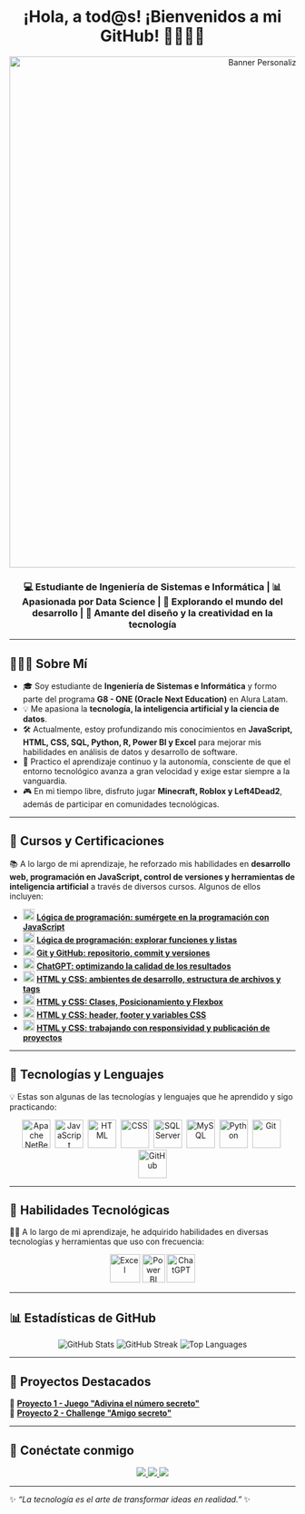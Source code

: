 <h1 align="center">¡Hola, a tod@s! ¡Bienvenidos a mi GitHub! 👩🏻‍💻🌐</h1>
<!-- Encabezado con imagen personalizada -->
<p align="center">
  <img src="https://i.pinimg.com/1200x/e0/cb/31/e0cb31a20a9a52ece225d83d3d685140.jpg" alt="Banner Personalizado" width="900px"/>
</p>

<h3 align="center">💻 Estudiante de Ingeniería de Sistemas e Informática | 📊 Apasionada por Data Science | 🚀 Explorando el mundo del desarrollo | 🎨 Amante del diseño y la creatividad en la tecnología</h3>

---

## 🙋🏻‍♀️ **Sobre Mí**
- 🎓 Soy estudiante de **Ingeniería de Sistemas e Informática** y formo parte del programa **G8 - ONE (Oracle Next Education)** en Alura Latam.  
- 💡 Me apasiona la **tecnología, la inteligencia artificial y la ciencia de datos**.  
- 🛠️ Actualmente, estoy profundizando mis conocimientos en **JavaScript, HTML, CSS, SQL, Python, R, Power BI y Excel** para mejorar mis habilidades en análisis de datos y desarrollo de software.
- 🎯 Practico el aprendizaje continuo y la autonomía, consciente de que el entorno tecnológico avanza a gran velocidad y exige estar siempre a la vanguardia.
- 🎮 En mi tiempo libre, disfruto jugar **Minecraft, Roblox y Left4Dead2**, además de participar en comunidades tecnológicas.  

---

## 📜 Cursos y Certificaciones  
📚 A lo largo de mi aprendizaje, he reforzado mis habilidades en **desarrollo web, programación en JavaScript, control de versiones y herramientas de inteligencia artificial** a través de diversos cursos. Algunos de ellos incluyen:  

- <img src="https://github.com/user-attachments/assets/23a4dbad-b081-4399-af1a-a30f90889065" width="20"> [**Lógica de programación: sumérgete en la programación con JavaScript**](https://app.aluracursos.com/user/cyb3r-girl/course/logica-programacion-sumergete-programacion-javascript/certificate)  
- <img src="https://github.com/user-attachments/assets/23a4dbad-b081-4399-af1a-a30f90889065" width="20"> [**Lógica de programación: explorar funciones y listas**](https://app.aluracursos.com/user/cyb3r-girl/course/logica-programacion-explorar-funciones-listas/certificate)  
- <img src="https://github.com/user-attachments/assets/23a4dbad-b081-4399-af1a-a30f90889065" width="20"> [**Git y GitHub: repositorio, commit y versiones**](https://app.aluracursos.com/user/cyb3r-girl/course/git-github-repositorio-commit-versiones/certificate)  
- <img src="https://github.com/user-attachments/assets/23a4dbad-b081-4399-af1a-a30f90889065" width="20"> [**ChatGPT: optimizando la calidad de los resultados**](https://app.aluracursos.com/user/cyb3r-girl/course/chatgpt-optimizando-calidad-resultados/certificate)  
- <img src="https://github.com/user-attachments/assets/23a4dbad-b081-4399-af1a-a30f90889065" width="20"> [**HTML y CSS: ambientes de desarrollo, estructura de archivos y tags**](https://app.aluracursos.com/user/cyb3r-girl/course/html-css-desarrollo-estructura-archivos-tags/certificate)  
- <img src="https://github.com/user-attachments/assets/23a4dbad-b081-4399-af1a-a30f90889065" width="20"> [**HTML y CSS: Clases, Posicionamiento y Flexbox**](https://app.aluracursos.com/user/cyb3r-girl/course/html-css-clases-posicionamiento-flexbox/certificate)  
- <img src="https://github.com/user-attachments/assets/23a4dbad-b081-4399-af1a-a30f90889065" width="20"> [**HTML y CSS: header, footer y variables CSS**](https://app.aluracursos.com/user/cyb3r-girl/course/html-css-header-footer-variables-css/certificate)  
- <img src="https://github.com/user-attachments/assets/23a4dbad-b081-4399-af1a-a30f90889065" width="20"> [**HTML y CSS: trabajando con responsividad y publicación de proyectos**](https://app.aluracursos.com/user/cyb3r-girl/course/html-css-trabajando-responsividad-publicacion-proyectos/certificate)

---

## 🚀 **Tecnologías y Lenguajes**
💡 Estas son algunas de las tecnologías y lenguajes que he aprendido y sigo practicando:
<p align="center"> <!-- Apache NetBeans --> <img src="https://upload.wikimedia.org/wikipedia/commons/9/98/Apache_NetBeans_Logo.svg" title="Apache NetBeans" alt="Apache NetBeans" width="50"/>&nbsp; <!-- JavaScript --> <img src="https://cdn.jsdelivr.net/gh/devicons/devicon/icons/javascript/javascript-original.svg" title="JavaScript" alt="JavaScript" width="50"/>&nbsp; <!-- HTML --> <img src="https://cdn.jsdelivr.net/gh/devicons/devicon/icons/html5/html5-original.svg" title="HTML5" alt="HTML" width="50"/>&nbsp; <!-- CSS --> <img src="https://cdn.jsdelivr.net/gh/devicons/devicon/icons/css3/css3-original.svg" title="CSS3" alt="CSS" width="50"/>&nbsp; <!-- SQL Server --> <img src="https://cdn.jsdelivr.net/gh/devicons/devicon/icons/microsoftsqlserver/microsoftsqlserver-plain.svg" title="SQL Server" alt="SQL Server" width="50"/>&nbsp; <!-- MySQL --> <img src="https://cdn.jsdelivr.net/gh/devicons/devicon/icons/mysql/mysql-original.svg" title="MySQL" alt="MySQL" width="50"/>&nbsp; <!-- Python --> <img src="https://cdn.jsdelivr.net/gh/devicons/devicon/icons/python/python-original.svg" title="Python" alt="Python" width="50"/>&nbsp; <!-- Git --> <img src="https://cdn.jsdelivr.net/gh/devicons/devicon/icons/git/git-original.svg" title="Git" alt="Git" width="50"/>&nbsp; <!-- GitHub --> <img src="https://cdn.jsdelivr.net/gh/devicons/devicon/icons/github/github-original.svg" title="GitHub" alt="GitHub" width="50"/> </p>

---

## 🎯 **Habilidades Tecnológicas**
🤳🏻 A lo largo de mi aprendizaje, he adquirido habilidades en diversas tecnologías y herramientas que uso con frecuencia:
<p align="center">
  <img src="https://static.vecteezy.com/system/resources/thumbnails/027/179/363/small/microsoft-excel-icon-logo-symbol-free-png.png" title="Excel" alt="Excel" width="53" height="50"/>
  <img src="https://static-00.iconduck.com/assets.00/power-bi-icon-192x256-f7njvutg.png" title="Power BI" alt="Power BI" width="40" height="50"/>
  <img src="https://static.vecteezy.com/system/resources/previews/022/841/109/non_2x/chatgpt-logo-transparent-background-free-png.png" alt="ChatGPT" width="50" height="50"/>
</p>

---

## 📊 **Estadísticas de GitHub**
<p align="center">
  <img src="https://github-readme-stats.vercel.app/api?username=cyb3r-girl&show_icons=true&theme=tokyonight&hide_border=true" alt="GitHub Stats">
  <img src="https://github-readme-streak-stats.herokuapp.com/?user=cyb3r-girl&theme=tokyonight&hide_border=true" alt="GitHub Streak">
  <img src="https://github-readme-stats.vercel.app/api/top-langs/?username=cyb3r-girl&layout=compact&theme=tokyonight&hide_border=true" alt="Top Languages">
</p>

---

## 🌟 **Proyectos Destacados**
📌 **[Proyecto 1 - Juego "Adivina el número secreto"](https://github.com/cyb3r-girl/proyecto1)**  
📌 **[Proyecto 2 - Challenge "Amigo secreto"](https://github.com/cyb3r-girl/proyecto2)**

---

## 📩 **Conéctate conmigo**  
<p align="center">
  <a href="https://www.linkedin.com/in/cyb3r-girl/" target="_blank">
    <img src="https://img.shields.io/badge/LinkedIn-0A66C2?style=for-the-badge&logo=linkedin&logoColor=white"/>
  </a>
  <a href="https://github.com/cyb3r-girl" target="_blank">
    <img src="https://img.shields.io/badge/GitHub-181717?style=for-the-badge&logo=github&logoColor=white"/>
  </a>
  <a href="mailto:tuemail@example.com">
    <img src="https://img.shields.io/badge/Email-D14836?style=for-the-badge&logo=gmail&logoColor=white"/>
  </a>
</p>

---

✨ _“La tecnología es el arte de transformar ideas en realidad.”_ ✨
